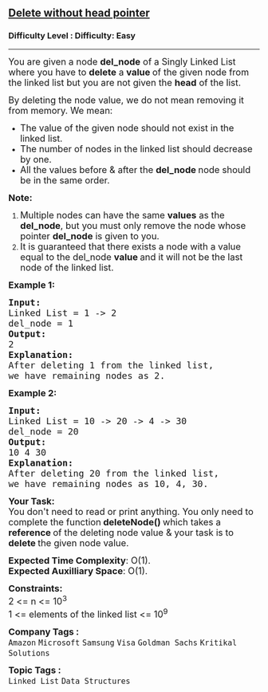 <h2><a href="https://www.geeksforgeeks.org/problems/delete-without-head-pointer/1?page=6&sprint=a663236c31453b969852f9ea22507634&sprint=a663236c31453b969852f9ea22507634&sortBy=submissions">Delete without head pointer</a></h2><h3>Difficulty Level : Difficulty: Easy</h3><hr><div class="problems_problem_content__Xm_eO"><p><span style="font-size: 18px;">You are given a node <strong>del_node</strong> of a Singly Linked List where you have to <strong>delete</strong> a <strong>value </strong>of the given node from the linked list but you are not given the <strong>head</strong> of the list.</span></p>
<p><span style="font-size: 18px;">By deleting the node value, we do not mean removing it from memory. We mean:</span></p>
<ul>
<li><span style="font-size: 18px;">The value of the given node should not exist in the linked list.</span></li>
<li><span style="font-size: 18px;">The number of nodes in the linked list should decrease by one.</span></li>
<li><span style="font-size: 18px;">All the values before &amp; after the <strong>del_node </strong>node should be in the same order.</span></li>
</ul>
<p><span style="font-size: 18px;"><strong>Note: </strong></span></p>
<ol>
<li><span style="font-size: 18px;">Multiple nodes can have the same <strong>values</strong> as the <strong>del_node</strong>, but you must only remove the node whose pointer <strong>del_node</strong> is given to you.</span></li>
<li><span style="font-size: 18px;">It is guaranteed that there exists a node with a value equal to the del_node <strong>value </strong>and it will not be the last node of the linked list.</span></li>
</ol>
<p><span style="font-size: 18px;"><strong>Example 1:</strong></span></p>
<pre><span style="font-size: 18px;"><strong>Input:
</strong>Linked List = 1 -&gt; 2
del_node = 1
<strong>Output: <br></strong></span><span style="font-size: 18px;">2<strong>
Explanation: <br></strong>After deleting 1 from the linked list, <br>we have remaining nodes as 2.</span>
</pre>
<p><span style="font-size: 18px;"><strong>Example 2:</strong></span></p>
<pre><span style="font-size: 18px;"><strong>Input:
</strong>Linked List = 10 -&gt; 20 -&gt; 4 -&gt; 30
del_node = 20
<strong>Output: <br></strong>10 4 30<strong>
Explanation: <br></strong>After deleting 20 from the linked list, <br>we have remaining nodes as 10, 4, 30.</span></pre>
<p><span style="font-size: 18px;"><strong>Your Task:</strong><br>You don't need to read or print anything. You only need to complete the function<strong>&nbsp;deleteNode()&nbsp;</strong>which takes a <strong>reference </strong>of the deleting node value &amp; your task is to <strong>delete&nbsp;</strong>the given node value.</span></p>
<p><span style="font-size: 18px;"><strong>Expected Time Complexity</strong>: O(1).<br><strong>Expected Auxilliary Space</strong>: O(1).</span></p>
<p><span style="font-size: 18px;"><strong>Constraints:</strong><br>2 &lt;= n &lt;= 10<sup>3&nbsp;</sup>&nbsp;<br>1 &lt;= elements of the linked list &lt;= 10<sup>9</sup><br></span></p></div><p><span style=font-size:18px><strong>Company Tags : </strong><br><code>Amazon</code>&nbsp;<code>Microsoft</code>&nbsp;<code>Samsung</code>&nbsp;<code>Visa</code>&nbsp;<code>Goldman Sachs</code>&nbsp;<code>Kritikal Solutions</code>&nbsp;<br><p><span style=font-size:18px><strong>Topic Tags : </strong><br><code>Linked List</code>&nbsp;<code>Data Structures</code>&nbsp;